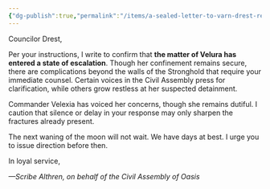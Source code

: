 ```yaml
---
{"dg-publish":true,"permalink":"/items/a-sealed-letter-to-varn-drest-referencing-velura-s-status-escalation/"}
---
```


Councilor Drest,

Per your instructions, I write to confirm that **the matter of Velura has entered a state of escalation**. Though her confinement remains secure, there are complications beyond the walls of the Stronghold that require your immediate counsel. Certain voices in the Civil Assembly press for clarification, while others grow restless at her suspected detainment.

Commander Velexia has voiced her concerns, though she remains dutiful. I caution that silence or delay in your response may only sharpen the fractures already present.

The next waning of the moon will not wait. We have days at best. I urge you to issue direction before then.

In loyal service,

_—Scribe Althren, on behalf of the_ _Civil Assembly of Oasis_